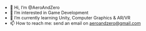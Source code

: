 <script>
  console.log(window.event.clientX)
</script>

- 👋 Hi, I’m @AeroAndZero
- 👀 I’m interested in Game Development
- 🌱 I’m currently learning Unity, Computer Graphics & AR/VR
- 📫 How to reach me: send an email on aeroandzero@gmail.com
